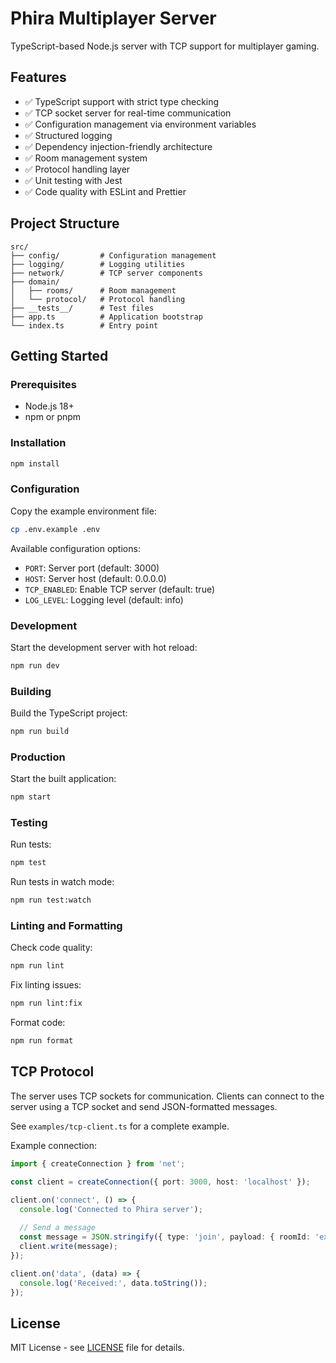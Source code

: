 # Phira Multiplayer Server

TypeScript-based Node.js server with TCP support for multiplayer gaming.

## Features

- ✅ TypeScript support with strict type checking
- ✅ TCP socket server for real-time communication
- ✅ Configuration management via environment variables
- ✅ Structured logging
- ✅ Dependency injection-friendly architecture
- ✅ Room management system
- ✅ Protocol handling layer
- ✅ Unit testing with Jest
- ✅ Code quality with ESLint and Prettier

## Project Structure

```
src/
├── config/         # Configuration management
├── logging/        # Logging utilities
├── network/        # TCP server components
├── domain/
│   ├── rooms/      # Room management
│   └── protocol/   # Protocol handling
├── __tests__/      # Test files
├── app.ts          # Application bootstrap
└── index.ts        # Entry point
```

## Getting Started

### Prerequisites

- Node.js 18+ 
- npm or pnpm

### Installation

```bash
npm install
```

### Configuration

Copy the example environment file:

```bash
cp .env.example .env
```

Available configuration options:

- `PORT`: Server port (default: 3000)
- `HOST`: Server host (default: 0.0.0.0)
- `TCP_ENABLED`: Enable TCP server (default: true)
- `LOG_LEVEL`: Logging level (default: info)

### Development

Start the development server with hot reload:

```bash
npm run dev
```

### Building

Build the TypeScript project:

```bash
npm run build
```

### Production

Start the built application:

```bash
npm start
```

### Testing

Run tests:

```bash
npm test
```

Run tests in watch mode:

```bash
npm run test:watch
```

### Linting and Formatting

Check code quality:

```bash
npm run lint
```

Fix linting issues:

```bash
npm run lint:fix
```

Format code:

```bash
npm run format
```

## TCP Protocol

The server uses TCP sockets for communication. Clients can connect to the server using a TCP socket and send JSON-formatted messages.

See `examples/tcp-client.ts` for a complete example.

Example connection:
```typescript
import { createConnection } from 'net';

const client = createConnection({ port: 3000, host: 'localhost' });

client.on('connect', () => {
  console.log('Connected to Phira server');
  
  // Send a message
  const message = JSON.stringify({ type: 'join', payload: { roomId: 'example' } });
  client.write(message);
});

client.on('data', (data) => {
  console.log('Received:', data.toString());
});
```

## License

MIT License - see [LICENSE](LICENSE) file for details.
